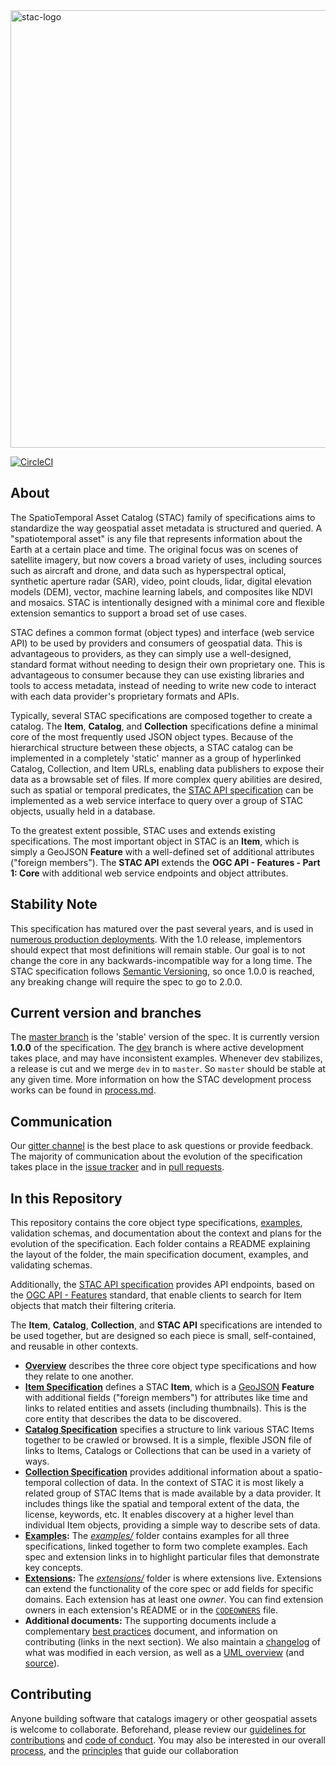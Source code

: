 <img src="https://github.com/radiantearth/stac-site/raw/master/images/logo/stac-030-long.png" alt="stac-logo" width="700"/>

[![CircleCI](https://circleci.com/gh/radiantearth/stac-spec.svg?style=svg)](https://circleci.com/gh/radiantearth/stac-spec)

## About

The SpatioTemporal Asset Catalog (STAC) family of specifications aims to standardize the way
geospatial asset metadata is structured and queried. A "spatiotemporal asset" is any file 
that represents information about the Earth at a certain place and time. The original focus was on scenes of satellite
imagery, but now covers a broad variety of uses, including sources such as aircraft and drone, and data such as hyperspectral optical, synthetic aperture radar (SAR), video, point clouds, lidar, digital elevation models (DEM), vector, machine learning labels, and composites like NDVI and mosaics. STAC is intentionally designed with a minimal core and flexible extension semantics to support a broad set of use cases.

STAC defines a common format (object types) and interface (web service API) to be used by providers and consumers of geospatial data.  This is advantageous to providers, as they can simply use a well-designed, standard format without needing to design their own proprietary one. This is advantageous to consumer because they can use existing libraries and tools to access metadata, instead of needing to write new code to interact with each data provider's proprietary formats and APIs. 

Typically, several STAC specifications are composed together to create a catalog. The **Item**, **Catalog**, and **Collection** specifications define a minimal core of the most frequently used JSON object types. Because of the hierarchical structure between these objects, a STAC catalog can be implemented in a completely 'static' manner as a group of hyperlinked Catalog, Collection, and Item URLs, enabling data publishers to expose their data as a browsable set of files. If more complex query abilities are desired, such as spatial or temporal predicates, the [STAC API specification](https://github.com/radiantearth/stac-api-spec/) can be implemented as a web service interface to query over a group of STAC objects, usually held in a database.

To the greatest extent possible, STAC uses and extends existing specifications. The most important object in STAC is an **Item**, which is simply a GeoJSON **Feature** with a well-defined set of additional attributes ("foreign members"). The **STAC API** extends the **OGC API - Features - Part 1: Core** with additional web service endpoints and object attributes.

## Stability Note

This specification has matured over the past several years, and is used in [numerous production deployments](https://stacindex.org/catalogs). 
With the 1.0 release, implementors should expect that most definitions will remain stable. Our goal
is to not change the core in any backwards-incompatible way for a long time. The STAC specification follows [Semantic Versioning](https://semver.org/), so once 1.0.0 is reached, any breaking change will require the spec to go to 2.0.0. 

## Current version and branches

The [master branch](https://github.com/radiantearth/stac-spec/tree/master) is the 'stable' 
version of the spec. It is currently version **1.0.0** of the specification. The 
[dev](https://github.com/radiantearth/stac-spec/tree/dev) branch is where active development takes place, and may have inconsistent examples. 
Whenever dev stabilizes, a release is cut and we merge `dev` in to `master`. So `master` should be stable at any given time. 
More information on how the STAC development process works can be found in 
[process.md](process.md).

## Communication

Our [gitter channel](https://gitter.im/SpatioTemporal-Asset-Catalog/Lobby) is the best place to ask questions or provide feedback. The majority of communication about the evolution of 
the specification takes place in the [issue tracker](https://github.com/radiantearth/stac-spec/issues) and in 
[pull requests](https://github.com/radiantearth/stac-spec/pulls).

## In this Repository

This repository contains the core object type specifications, [examples](examples/), 
validation schemas, and documentation about the context and plans for the evolution of the 
specification. Each folder contains a README explaining the layout of the folder, the main specification document, examples, and validating schemas. 

Additionally, the [STAC API specification](https://github.com/radiantearth/stac-api-spec/) provides API endpoints, based on the [OGC API - Features](http://docs.opengeospatial.org/is/17-069r3/17-069r3.html) standard,
that enable clients to search for Item objects that match their filtering criteria. 

The 
**Item**, **Catalog**, **Collection**, and **STAC API** specifications are intended to be 
used together, but are designed so each piece is small, self-contained, and reusable in other contexts.

* **[Overview](overview.md)** describes the three core object type specifications and how they relate to one another.
* **[Item Specification](item-spec/)** defines a STAC **Item**, which is a [GeoJSON](http://geojson.org) **Feature**
with additional fields ("foreign members") for attributes like time and links to related entities and assets 
(including thumbnails). This is the core entity that describes the data to be discovered.
* **[Catalog Specification](catalog-spec/)** specifies a structure to link various STAC Items together to be crawled or browsed. It is a
simple, flexible JSON file of links to Items, Catalogs or Collections that can be used in a variety of ways.
* **[Collection Specification](collection-spec/)** provides additional information about a spatio-temporal collection of data.
In the context of STAC it is most likely a related group of STAC Items that is made available by a data provider.
It includes things like the spatial and temporal extent of the data, the license, keywords, etc.
It enables discovery at a higher level than individual Item objects, providing a simple way to describe sets of data.
* **[Examples](examples/):** The *[examples/](examples/)* folder contains examples for all three specifications, linked together to form two 
complete examples. Each spec and extension links in to highlight particular files that demonstrate key concepts.
* **[Extensions](extensions/):** The *[extensions/](extensions/)* folder is where extensions live. Extensions can extend the 
functionality of the core spec or add fields for specific domains. Each extension has at least one *owner*. You can find extension owners in each extension's README or in the [`CODEOWNERS`](.github/CODEOWNERS) file.
* **Additional documents:** The supporting documents include a complementary [best practices](best-practices.md) 
document, and information on contributing (links in the next section). We also maintain a [changelog](CHANGELOG.md) of
what was modified in each version, as well as a [UML overview](STAC-UML.pdf) (and [source](STAC-UML.drawio)). 

## Contributing

Anyone building software that catalogs imagery or other geospatial assets is welcome to collaborate.
Beforehand, please review our [guidelines for contributions](CONTRIBUTING.md) and [code of conduct](CODE_OF_CONDUCT.md). 
You may also be interested in our overall [process](process.md), and the [principles](principles.md) that guide our 
collaboration
